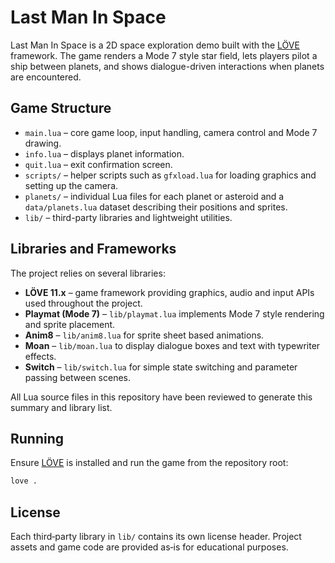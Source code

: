 # Last Man In Space

Last Man In Space is a 2D space exploration demo built with the [LÖVE](https://love2d.org/) framework.  The game renders a Mode 7 style star field, lets players pilot a ship between planets, and shows dialogue-driven interactions when planets are encountered.

## Game Structure

- `main.lua` – core game loop, input handling, camera control and Mode 7 drawing.
- `info.lua` – displays planet information.
- `quit.lua` – exit confirmation screen.
- `scripts/` – helper scripts such as `gfxload.lua` for loading graphics and setting up the camera.
- `planets/` – individual Lua files for each planet or asteroid and a `data/planets.lua` dataset describing their positions and sprites.
- `lib/` – third-party libraries and lightweight utilities.

## Libraries and Frameworks

The project relies on several libraries:

- **LÖVE 11.x** – game framework providing graphics, audio and input APIs used throughout the project.
- **Playmat (Mode 7)** – `lib/playmat.lua` implements Mode 7 style rendering and sprite placement.
- **Anim8** – `lib/anim8.lua` for sprite sheet based animations.
- **Moan** – `lib/moan.lua` to display dialogue boxes and text with typewriter effects.
- **Switch** – `lib/switch.lua` for simple state switching and parameter passing between scenes.

All Lua source files in this repository have been reviewed to generate this summary and library list.

## Running

Ensure [LÖVE](https://love2d.org/) is installed and run the game from the repository root:

```bash
love .
```

## License

Each third‑party library in `lib/` contains its own license header.  Project assets and game code are provided as‑is for educational purposes.

